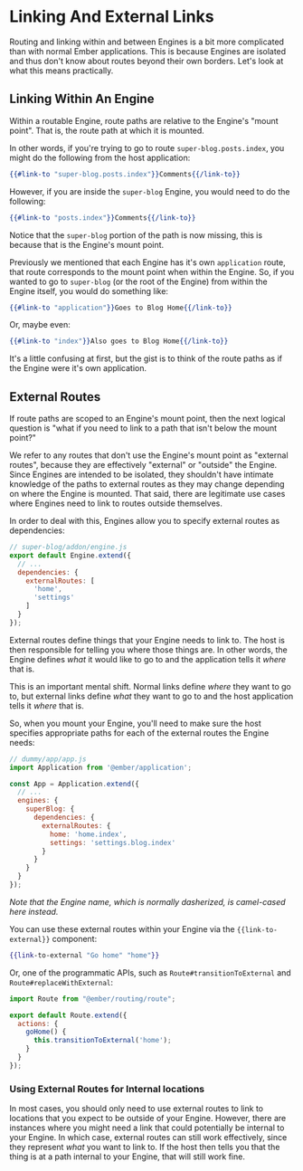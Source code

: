 # Linking And External Links

Routing and linking within and between Engines is a bit more complicated than with normal Ember applications. This is because Engines are isolated and thus don't know about routes beyond their own borders. Let's look at what this means practically.

## Linking Within An Engine

Within a routable Engine, route paths are relative to the Engine's "mount point". That is, the route path at which it is mounted.

In other words, if you're trying to go to route `super-blog.posts.index`, you might do the following from the host application:

```hbs
{{#link-to "super-blog.posts.index"}}Comments{{/link-to}}
```

However, if you are inside the `super-blog` Engine, you would need to do the following:

```hbs
{{#link-to "posts.index"}}Comments{{/link-to}}
```

Notice that the `super-blog` portion of the path is now missing, this is because that is the Engine's mount point.

Previously we mentioned that each Engine has it's own `application` route, that route corresponds to the mount point when within the Engine. So, if you wanted to go to `super-blog` (or the root of the Engine) from within the Engine itself, you would do something like:

```hbs
{{#link-to "application"}}Goes to Blog Home{{/link-to}}
```

Or, maybe even:

```hbs
{{#link-to "index"}}Also goes to Blog Home{{/link-to}}
```

It's a little confusing at first, but the gist is to think of the route paths as if the Engine were it's own application.

## External Routes

If route paths are scoped to an Engine's mount point, then the next logical question is "what if you need to link to a path that isn't below the mount point?"

We refer to any routes that don't use the Engine's mount point as "external routes", because they are effectively "external" or "outside" the Engine. Since Engines are intended to be isolated, they shouldn't have intimate knowledge of the paths to external routes as they may change depending on where the Engine is mounted. That said, there are legitimate use cases where Engines need to link to routes outside themselves.

In order to deal with this, Engines allow you to specify external routes as dependencies:

```js
// super-blog/addon/engine.js
export default Engine.extend({
  // ...
  dependencies: {
    externalRoutes: [
      'home',
      'settings'
    ]
  }
});
```

External routes define things that your Engine needs to link to. The host is then responsible for telling you where those things are. In other words, the Engine defines _what_ it would like to go to and the application tells it _where_ that is.

This is an important mental shift. Normal links define _where_ they want to go to, but external links define _what_ they want to go to and the host application tells it _where_ that is.

So, when you mount your Engine, you'll need to make sure the host specifies appropriate paths for each of the external routes the Engine needs:

```js
// dummy/app/app.js
import Application from '@ember/application';

const App = Application.extend({
  // ...
  engines: {
    superBlog: {
      dependencies: {
        externalRoutes: {
          home: 'home.index',
          settings: 'settings.blog.index'
        }
      }
    }
  }
});
```

_Note that the Engine name, which is normally dasherized, is camel-cased here instead._

You can use these external routes within your Engine via the `{{link-to-external}}` component:

```hbs
{{link-to-external "Go home" "home"}}
```

Or, one of the programmatic APIs, such as `Route#transitionToExternal` and `Route#replaceWithExternal`:

```js
import Route from "@ember/routing/route";

export default Route.extend({
  actions: {
    goHome() {
      this.transitionToExternal('home');
    }
  }
});
```

### Using External Routes for Internal locations

In most cases, you should only need to use external routes to link to locations that you expect to be outside of your Engine. However, there are instances where you might need a link that could potentially be internal to your Engine. In which case, external routes can still work effectively, since they represent _what_ you want to link to. If the host then tells you that the thing is at a path internal to your Engine, that will still work fine.
